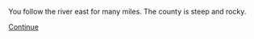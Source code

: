 You follow the river east for many miles. The county is steep and rocky.

[Continue](overlook.html)
